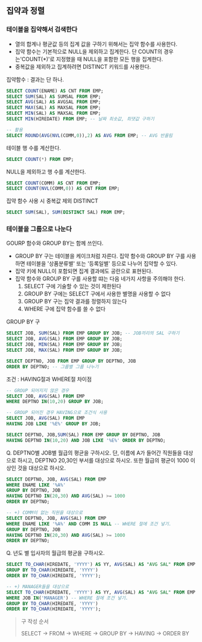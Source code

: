 ## 집약과 정렬

### 테이블을 집약해서 검색한다

- 열의 합계나 평균값 등의 집계 값을 구하기 위해서는 집약 함수를 사용한다.
- 집약 함수는 기본적으로 NULL을 제외하고 집계한다. 단 COUNT의 경우는'COUNT(*)'로 지정했을 때 NULL을 포함한 모든 행을 집계한다.
- 중복값을 제외하고 집계하려면 DISTINCT 키워드를 사용한다.

집약함수 : 결과는 단 하나.

```SQL
SELECT COUNT(ENAME) AS CNT FROM EMP;
SELECT SUM(SAL) AS SUMSAL FROM EMP;
SELECT AVG(SAL) AS AVGSAL FROM EMP;
SELECT MAX(SAL) AS MAXSAL FROM EMP;
SELECT MIN(SAL) AS MAXSAL FROM EMP;
SELECT MIN(HIREDATE) FROM EMP; -- 날짜 최솟값, 최댓값 구하기

-- 활용
SELECT ROUND(AVG(NVL(COMM,0)),2) AS AVG FROM EMP; -- AVG 반올림
```

테이블 행 수를 계산한다.

```SQL
SELECT COUNT(*) FROM EMP;
```

NULL을 제외하고 행 수를 계산한다.

```SQL
SELECT COUNT(COMM) AS CNT FROM EMP;
SELECT COUNT(NVL(COMM,0)) AS CNT FROM EMP;
```

집약 함수 사용 시 중복값 제외 DISTINCT

```SQL
SELECT SUM(SAL), SUM(DISTINCT SAL) FROM EMP;
```

### 테이블을 그룹으로 나눈다

GOURP 함수와 GROUP BY는 함께 쓰인다.

- GROUP BY 구는 테이블을 케이크처럼 자른다. 집약 함수와 GROUP BY 구를 사용하면 테이블을 '상품분류별' 또는 '등록일별' 등으로 나누어 집약할 수 있다.
- 집약 키에 NULL이 포함되면 집계 결과에도 공란으로 표현된다.
- 집약 함수와 GROUP BY 구를 사용할 땨는 다음 네가지 사항을 주의해야 한다.
  1. SELECT 구에 기술할 수 있는 것이 제한된다
  2. GROUP BY 구에는 SELECT 구에서 사용한 별명을 사용할 수 없다
  3. GROUP BY 구는 집약 결과를 정렬하지 않는다
  4. WHERE 구에 집약 함수를 쓸 수 없다

GROUP BY 구

```SQL
SELECT JOB, SUM(SAL) FROM EMP GROUP BY JOB; -- JOB끼리의 SAL 구하기
SELECT JOB, AVG(SAL) FROM EMP GROUP BY JOB;
SELECT JOB, MIN(SAL) FROM EMP GROUP BY JOB;
SELECT JOB, MAX(SAL) FROM EMP GROUP BY JOB;

SELECT DEPTNO, JOB FROM EMP GROUP BY DEPTNO, JOB
ORDER BY DEPTNO; -- 그룹별 그룹 나누기
```

조건 : HAVING절과 WHERE절 차이점

```SQL
-- GROUP 되어지지 않은 경우
SELECT JOB, AVG(SAL) FROM EMP
WHERE DEPTNO IN(10,20) GROUP BY JOB;

-- GROUP 되어진 경우 HAVING으로 조건식 사용
SELECT JOB, AVG(SAL) FROM EMP 
HAVING JOB LIKE '%E%' GROUP BY JOB;

SELECT DEPTNO, JOB,SUM(SAL) FROM EMP GROUP BY DEPTNO, JOB
HAVING DEPTNO IN(10,20) AND JOB LIKE '%E%' ORDER BY DEPTNO;
```

Q. DEPTNO별 JOB별 월급의 평균을 구하시오. 단, 이름에 A가 들어간 직원들을 대상으로 하시고, DEPTNO 20,30인 부서를 대상으로 하시오. 또한 월급의 평균이 1000 이상인 것을 대상으로 하시오. 

```SQL
SELECT DEPTNO, JOB, AVG(SAL) FROM EMP
WHERE ENAME LIKE '%A%'
GROUP BY DEPTNO, JOB
HAVING DEPTNO IN(20,30) AND AVG(SAL) >= 1000
ORDER BY DEPTNO;

-- +) COMM이 없는 직원을 대상으로
SELECT DEPTNO, JOB, AVG(SAL) FROM EMP
WHERE ENAME LIKE '%A%' AND COMM IS NULL -- WHERE 절에 조건 넣기.
GROUP BY DEPTNO, JOB
HAVING DEPTNO IN(20,30) AND AVG(SAL) >= 1000
ORDER BY DEPTNO;
```

Q. 년도 별 입사자의 월급의 평균을 구하시오.

```SQL
SELECT TO_CHAR(HIREDATE, 'YYYY') AS YY, AVG(SAL) AS "AVG SAL" FROM EMP
GROUP BY TO_CHAR(HIREDATE, 'YYYY')
ORDER BY TO_CHAR(HIREDATE, 'YYYY');

-- +) MANAGER들을 대상으로
SELECT TO_CHAR(HIREDATE, 'YYYY') AS YY, AVG(SAL) AS "AVG SAL" FROM EMP
WHERE JOB IN('MANAGER') -- WHERE 절에 조건 넣기.
GROUP BY TO_CHAR(HIREDATE, 'YYYY')
ORDER BY TO_CHAR(HIREDATE, 'YYYY');
```

> 구 작성 순서
>
> SELECT -> FROM -> WHERE -> GROUP BY -> HAVING -> ORDER BY


